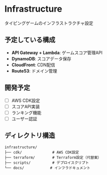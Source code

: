 # Infrastructure

タイピングゲームのインフラストラクチャ設定

## 予定している構成

- **API Gateway + Lambda**: ゲームスコア管理API
- **DynamoDB**: スコアデータ保存
- **CloudFront**: CDN配信
- **Route53**: ドメイン管理

## 開発予定

- [ ] AWS CDK設定
- [ ] スコアAPI実装
- [ ] ランキング機能
- [ ] ユーザー認証

## ディレクトリ構造

```
infrastructure/
├── cdk/              # AWS CDK設定
├── terraform/        # Terraform設定（代替案）
├── scripts/          # デプロイスクリプト
└── docs/            # インフラドキュメント
```
